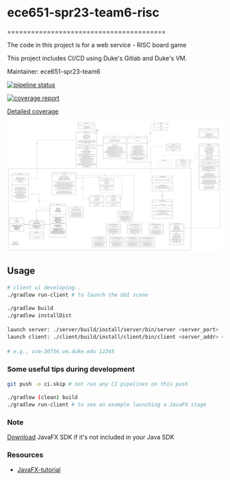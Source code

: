 # ece651-spr23-team6-risc
========================================

The code in this project is for a web service - RISC board game

This project includes CI/CD using Duke's Gitlab and Duke's VM.

Maintainer: ece651-spr23-team6

[![pipeline status](https://gitlab.oit.duke.edu/mw515/ece651-spr23-team6-risc/badges/main/pipeline.svg)](https://gitlab.oit.duke.edu/mw515/ece651-spr23-team6-risc/-/commits/main)

[![coverage report](https://gitlab.oit.duke.edu/mw515/ece651-spr23-team6-risc/badges/main/coverage.svg)](https://gitlab.oit.duke.edu/mw515/ece651-spr23-team6-risc/-/commits/main)

[Detailed coverage](https://mw515.pages.oit.duke.edu/ece651-spr23-team6-risc/dashboard.html)

![uml](v1-final-uml-group6-risc.png)
## Usage
```bash
# client ui developing..
./gradlew run-client # to launch the GUI scene
```

```bash
./gradlew build
./gradlew installDist

launch server: ./server/build/install/server/bin/server <server_port>
launch client: ./client/build/install/client/bin/client <server_addr> <server_port> <user_name> <num_player>

# e.g., vcm-30756.vm.duke.edu 12345
```

### Some useful tips during development
```bash
git push -o ci.skip # not run any CI pipelines on this push
```

```bash
./gradlew (clean) build
./gradlew run-client # to see an example launching a JavaFX stage
```

### Note
[Download](https://gluonhq.com/products/javafx/) JavaFX SDK if it's not included in your Java SDK

### Resources
- [JavaFX-tutorial](https://jenkov.com/tutorials/javafx/3d.html)
